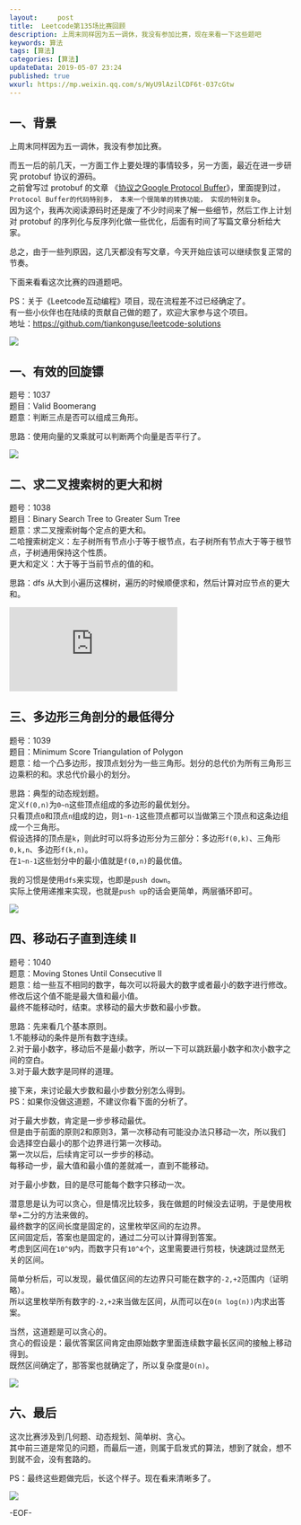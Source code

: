 ```yaml
---   
layout:     post  
title:  Leetcode第135场比赛回顾  
description: 上周末同样因为五一调休，我没有参加比赛，现在来看一下这些题吧    
keywords: 算法  
tags: [算法]    
categories: [算法]  
updateData: 2019-05-07 23:24   
published: true 
wxurl: https://mp.weixin.qq.com/s/WyU9lAzilCDF6t-037cGtw  
---  
```



## 一、背景  


上周末同样因为五一调休，我没有参加比赛。  


而五一后的前几天，一方面工作上要处理的事情较多，另一方面，最近在进一步研究 protobuf 协议的源码。  
之前曾写过 protobuf 的文章 《[协议之Google Protocol Buffer](https://mp.weixin.qq.com/s/EfRqjYeqxWev5VId-JuaGA)》，里面提到过，`Protocol Buffer的代码特别多， 本来一个很简单的转换功能， 实现的特别复杂`。  
因为这个，我再次阅读源码时还是废了不少时间来了解一些细节，然后工作上计划对 protobuf 的序列化与反序列化做一些优化，后面有时间了写篇文章分析给大家。  


总之，由于一些列原因，这几天都没有写文章，今天开始应该可以继续恢复正常的节奏。  


下面来看看这次比赛的四道题吧。  


PS：关于《Leetcode互动编程》项目，现在流程差不过已经确定了。  
有一些小伙伴也在陆续的贡献自己做的题了，欢迎大家参与这个项目。  
地址：https://github.com/tiankonguse/leetcode-solutions  


![](http://res.tiankonguse.com/images/2019/05/07/001.png)  


## 一、有效的回旋镖  


题号：1037  
题目：Valid Boomerang  
题意：判断三点是否可以组成三角形。  


思路：使用向量的叉乘就可以判断两个向量是否平行了。  


![](http://res.tiankonguse.com/images/2019/05/07/002.png)  


## 二、求二叉搜索树的更大和树  


题号：1038  
题目：Binary Search Tree to Greater Sum Tree  
题意：求二叉搜索树每个定点的更大和。  
二哈搜索树定义：左子树所有节点小于等于根节点，右子树所有节点大于等于根节点，子树通用保持这个性质。  
更大和定义：大于等于当前节点的值的和。  


思路：dfs 从大到小遍历这棵树，遍历的时候顺便求和，然后计算对应节点的更大和。  


![](http://res.tiankonguse.com/images/2019/05/07/003.cpp)  


## 三、多边形三角剖分的最低得分  


题号：1039  
题目：Minimum Score Triangulation of Polygon  
题意：给一个凸多边形，按顶点划分为一些三角形。划分的总代价为所有三角形三边乘积的和。求总代价最小的划分。  


思路：典型的动态规划题。  
定义`f(0,n)`为`0~n`这些顶点组成的多边形的最优划分。  
只看顶点`0`和顶点`n`组成的边，则`1~n-1`这些顶点都可以当做第三个顶点和这条边组成一个三角形。  
假设选择的顶点是`k`，则此时可以将多边形分为三部分：多边形`f(0,k)`、三角形`0,k,n`、多边形`f(k,n)`。  
在`1~n-1`这些划分中的最小值就是`f(0,n)`的最优值。  


我的习惯是使用`dfs`来实现，也即是`push down`。  
实际上使用递推来实现，也就是`push up`的话会更简单，两层循环即可。  


![](http://res.tiankonguse.com/images/2019/05/07/004.png)  


## 四、移动石子直到连续 II  


题号：1040  
题意：Moving Stones Until Consecutive II  
题意：给一些互不相同的数字，每次可以将最大的数字或者最小的数字进行修改。修改后这个值不能是最大值和最小值。  
最终不能移动时，结束。求移动的最大步数和最小步数。  


思路：先来看几个基本原则。  
1.不能移动的条件是所有数字连续。  
2.对于最小数字，移动后不是最小数字，所以一下可以跳跃最小数字和次小数字之间的空白。  
3.对于最大数字是同样的道理。  


接下来，来讨论最大步数和最小步数分别怎么得到。  
PS：如果你没做这道题，不建议你看下面的分析了。  


对于最大步数，肯定是一步步移动最优。  
但是由于前面的原则2和原则3，第一次移动有可能没办法只移动一次，所以我们会选择空白最小的那个边界进行第一次移动。  
第一次以后，后续肯定可以一步步的移动。  
每移动一步，最大值和最小值的差就减一，直到不能移动。  


对于最小步数，目的是尽可能每个数字只移动一次。  


潜意思是认为可以贪心，但是情况比较多，我在做题的时候没去证明，于是使用枚举+二分的方法来做的。  
最终数字的区间长度是固定的，这里枚举区间的左边界。  
区间固定后，答案也是固定的，通过二分可以计算得到答案。  
考虑到区间在`10^9`内，而数字只有`10^4`个，这里需要进行剪枝，快速跳过显然无关的区间。  


简单分析后，可以发现，最优值区间的左边界只可能在数字的`-2,+2`范围内（证明略）。  
所以这里枚举所有数字的`-2,+2`来当做左区间，从而可以在`O(n log(n))`内求出答案。  


当然，这道题是可以贪心的。  
贪心的假设是：最优答案区间肯定由原始数字里面连续数字最长区间的接触上移动得到。  
既然区间确定了，那答案也就确定了，所以复杂度是`O(n)`。  



![](http://res.tiankonguse.com/images/2019/05/07/005.png)  


## 六、最后  


这次比赛涉及到几何题、动态规划、简单树、贪心。  
其中前三道是常见的问题，而最后一道，则属于启发式的算法，想到了就会，想不到就不会，没有套路的。  


PS：最终这些题做完后，长这个样子。现在看来清晰多了。  


![](http://res.tiankonguse.com/images/2019/05/07/006.png)  



-EOF-  



